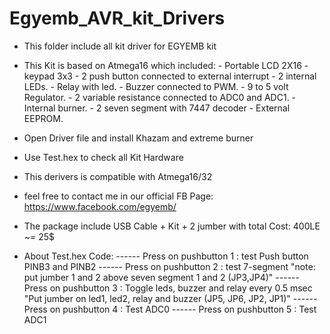 # Egyemb_AVR_kit_Drivers
- This folder include all kit driver for EGYEMB kit 
- This Kit is based on Atmega16 which included:
      - Portable LCD 2X16
      - keypad 3x3
      - 2 push button connected to external interrupt
      - 2 internal LEDs.
      - Relay with led. 
      - Buzzer connected to PWM.
      - 9 to 5 volt Regulator. 
      - 2 variable resistance connected to ADC0 and ADC1.
      - Internal burner.
      - 2 seven segment with 7447 decoder
      - External EEPROM.
- Open Driver file and install Khazam and extreme burner
- Use Test.hex to check all Kit Hardware

- This derivers is compatible with Atmega16/32

- feel free to contact me in our official FB Page: https://www.facebook.com/egyemb/
- The package include USB Cable + Kit + 2 jumber with total Cost: 400LE ~= 25$


- About Test.hex Code:
------ Press on  pushbutton 1 : test Push button PINB3 and PINB2
------ Press on  pushbutton 2 : test 7-segment "note: put jumber 1 and 2 above seven segment 1 and 2 (JP3,JP4)"
------ Press on  pushbutton 3 : Toggle leds, buzzer and relay every 0.5 msec "Put jumber on led1, led2, relay and buzzer (JP5, JP6, JP2, JP1)"
------ Press on  pushbutton 4 : Test ADC0 
------ Press on  pushbutton 5 : Test ADC1

